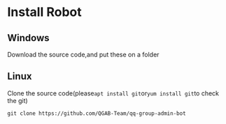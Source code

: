 # Install Robot
## Windows
Download the source code,and put these on a folder
## Linux
Clone the source code(please`apt install git`or`yum install git`to check the git)
```
git clone https://github.com/QGAB-Team/qq-group-admin-bot
```